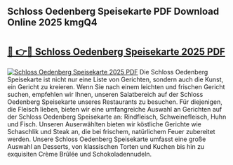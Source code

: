 ## Schloss Oedenberg Speisekarte PDF Download Online 2025 kmgQ4

# <h2><a href="http://gcacwx.nevu.top/?p=Schloss+Oedenberg+Speisekarte">🔗 👉🔴 Schloss Oedenberg Speisekarte 2025 PDF</a></h2>

[![Schloss Oedenberg Speisekarte 2025 PDF](https://i.imgur.com/dBaPXMq.png)](http://gcacwx.nevu.top/?p=Schloss+Oedenberg+Speisekarte)
Die Schloss Oedenberg Speisekarte ist nicht nur eine Liste von Gerichten, sondern auch die Kunst, ein Gericht zu kreieren. Wenn Sie nach einem leichten und frischen Gericht suchen, empfehlen wir Ihnen, unseren Salatbereich auf der Schloss Oedenberg Speisekarte unseres Restaurants zu besuchen. Für diejenigen, die Fleisch lieben, bieten wir eine umfangreiche Auswahl an Gerichten auf der Schloss Oedenberg Speisekarte an: Rindfleisch, Schweinefleisch, Huhn und Fisch. Unseren Auserwählten bieten wir köstliche Gerichte wie Schaschlik und Steak an, die bei frischem, natürlichem Feuer zubereitet werden. Unsere Schloss Oedenberg Speisekarte umfasst eine große Auswahl an Desserts, von klassischen Torten und Kuchen bis hin zu exquisiten Crème Brûlée und Schokoladennudeln.

